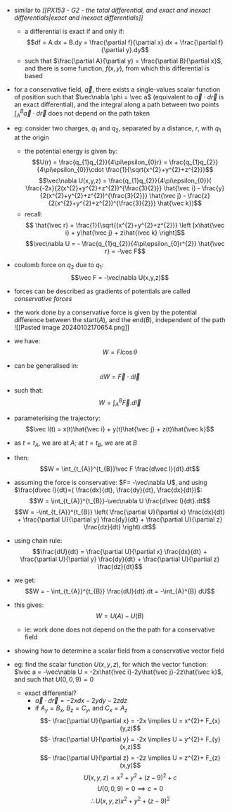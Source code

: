 - similar to *[[PX153 - G2 - the total differential, and exact and inexact differentials|exact and inexact differentials]]*
	- a differential is exact if and only if: $$df = A.dx + B.dy =  \frac{\partial f}{\partial x}.dx + \frac{\partial f}{\partial y}.dy$$
	- such that $\frac{\partial A}{\partial y} = \frac{\partial B}{\partial x}$, and there is some function, $f(x,y)$, from which this differential is based
- for a conservative field, $\vec a$, there exists a single-values scalar function of position such that $\vec\nabla \phi = \vec a$ (equivalent to $\vec a \cdot d\vec r$ is an exact differential), and the integral along a path between two points $\int_{A}^{B}\vec a \cdot d\vec r$ does not depend on the path taken

- eg: consider two charges, $q_{1}$ and $q_{2}$, separated by a distance, $r$, with $q_{1}$ at the origin
	- the potential energy is given by: $$U(r) = \frac{q_{1}q_{2}}{4\pi\epsilon_{0}r} = \frac{q_{1}q_{2}}{4\pi\epsilon_{0}}\cdot \frac{1}{\sqrt{x^{2}+y^{2}+z^{2}}}$$ $$\vec\nabla U(x,y,z) = \frac{q_{1}q_{2}}{4\pi\epsilon_{0}}( \frac{-2x}{2(x^{2}+y^{2}+z^{2})^{\frac{3}{2}}} \hat{\vec i} - \frac{y}{2(x^{2}+y^{2}+z^{2})^{\frac{3}{2}}} \hat{\vec j} - \frac{z}{2(x^{2}+y^{2}+z^{2})^{\frac{3}{2}}} \hat{\vec k})$$
	- recall: $$ \hat{\vec r} = \frac{1}{\sqrt{(x^{2}+y^{2}+z^{2}}} \left [x\hat{\vec i} + y\hat{\vec j} + z\hat{\vec k} \right]$$
	$$\vec\nabla U = - \frac{q_{1}q_{2}}{4\pi\epsilon_{0}r^{2}} \hat{\vec r} = -\vec F$$
- coulomb force on $q_{2}$ due to $q_{1}$: $$\vec F = -\vec\nabla U(x,y,z)$$
- forces can be described as gradients of potentials are called *conservative forces*
- the work done by a conservative force is given by the potential difference between the start($A$), and the end($B$), independent of the path ![[Pasted image 20240102170654.png]]

- we have: $$W = Fl\cos\theta$$
- can be generalised in: $$dW = \vec F \cdot d\vec{l}$$
- such that: $$W = \int_{A}^{B} \vec F.d \vec l$$
- parameterising the trajectory: $$\vec l(t) = x(t)\hat{\vec i} + y(t)\hat{\vec j}  + z(t)\hat{\vec k}$$
- as $t=t_{A}$, we  are at $A$; at $t=t_{B}$, we are at $B$
- then: $$W = \int_{t_{A}}^{t_{B}}\vec F \frac{d\vec l}{dt}.dt$$
- assuming the force is conservative: $F= -\vec\nabla U$, and using $\frac{d\vec l}{dt}=( \frac{dx}{dt}, \frac{dy}{dt}, \frac{dx}{dt})$: $$W = \int_{t_{A}}^{t_{B}}-\vec\nabla U \frac{d\vec l}{dt}.dt$$ $$W = -\int_{t_{A}}^{t_{B}} \left( \frac{\partial U}{\partial x} \frac{dx}{dt} + \frac{\partial U}{\partial y} \frac{dy}{dt} + \frac{\partial U}{\partial z} \frac{dz}{dt} \right).dt$$ 
- using chain rule: $$\frac{dU}{dt} =  \frac{\partial U}{\partial x} \frac{dx}{dt} + \frac{\partial U}{\partial y} \frac{dy}{dt} + \frac{\partial U}{\partial z} \frac{dz}{dt}$$
- we get: $$W = - \int_{t_{A}}^{t_{B}} \frac{dU}{dt}.dt = -\int_{A}^{B} dU$$
- this gives: $$W = U(A)-U(B)$$
	- ie: work done does not depend on the the path for a conservative field

- showing how to determine a scalar field from a conservative vector field
- eg: find the scalar function $U(x,y,z)$, for which the vector function: $\vec a = -\vec\nabla U = -2x\hat{\vec i}-2y\hat{\vec j}-2z\hat{\vec k}$, and such that $U(0,0,9)=0$
	- exact differential?
		- $\vec a\cdot d\vec r = -2xdx -2ydy - 2zdz$
		- if $A_{y}= B_{x}$, $B_{z}= C_{y}$, and $C_{x}=A_{z}$
	$$- \frac{\partial U}{\partial x} = -2x \implies U = x^{2}+ F_{x}(y,z)$$
	$$- \frac{\partial U}{\partial y} = -2x \implies U = y^{2}+ F_{y}(x,z)$$
	$$- \frac{\partial U}{\partial z} = -2z \implies U = z^{2}+ F_{z}(x,y)$$
	$$U(x,y,z) = x^{2}+y^{2}+(z-9)^{2}+c$$
	$$ U(0,0,9) = 0 \implies c=0$$
	$$\therefore U(x,y,z) x^{2}+ y^{2}+ (z-9)^{2}$$
	